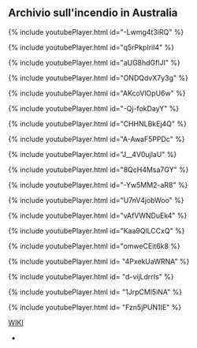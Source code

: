 ## Archivio sull'incendio in Australia
{% include youtubePlayer.html id="-Lwmg4t3iRQ" %}

{% include youtubePlayer.html id="q5rPkpIriI4" %}


{% include youtubePlayer.html id="aUG8hdGflJI" %}


{% include youtubePlayer.html id="ONDQdvX7y3g" %}


{% include youtubePlayer.html id="AKcoVlOpU6w" %}

{% include youtubePlayer.html id="-Qj-fokDayY" %}

{% include youtubePlayer.html id="CHHNLBkEj4Q" %}

{% include youtubePlayer.html id="A-AwaF5PPDc" %}

{% include youtubePlayer.html id="J__4V0ujlaU" %}

{% include youtubePlayer.html id="8QcH4Msa7GY" %}

{% include youtubePlayer.html id="-Yw5MM2-aR8" %}


{% include youtubePlayer.html id="U7nV4jobWoo" %}


{% include youtubePlayer.html id="vAfVWNDuEk4" %}

{% include youtubePlayer.html id="Kaa9QlLCCxQ" %}

{% include youtubePlayer.html id="omweCEit6k8 %}


{% include youtubePlayer.html id= "4PxekUaWRNA" %}

{% include youtubePlayer.html id= "d-vijLdrrIs" %}


{% include youtubePlayer.html id= "1JrpCMl5iNA" %}


{% include youtubePlayer.html id= "Fzn5jPUN1IE" %}






[WIKI](https://it.wikipedia.org/wiki/Incendi_in_Australia_del_2019-2020)
* []()
